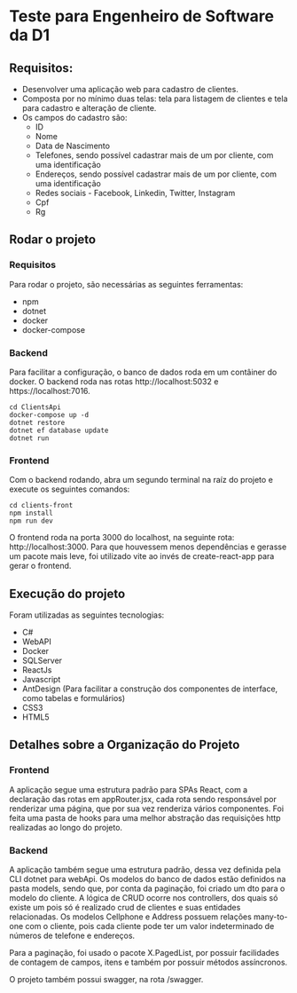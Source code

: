 # Teste para Engenheiro de Software da D1

## Requisitos:
  - Desenvolver uma aplicação web para cadastro de clientes.
  - Composta por no mínimo duas telas: tela para listagem de clientes e tela para cadastro e alteração de cliente.
  - Os campos do cadastro são: 
    - ID
    - Nome
    - Data de Nascimento
    - Telefones, sendo possível cadastrar mais de um por cliente, com uma identificação
    - Endereços, sendo possível cadastrar mais de um por cliente, com uma identificação
    - Redes sociais - Facebook, Linkedin, Twitter, Instagram
    - Cpf
    - Rg

## Rodar o projeto
### Requisitos
Para rodar o projeto, são necessárias as seguintes ferramentas:
- npm
- dotnet
- docker
- docker-compose

### Backend
Para facilitar a configuração, o banco de dados roda em um contâiner do docker. O backend roda nas rotas http://localhost:5032 e https://localhost:7016.
```
cd ClientsApi
docker-compose up -d
dotnet restore
dotnet ef database update
dotnet run
```
### Frontend
Com o backend rodando, abra um segundo terminal na raíz do projeto e execute os seguintes comandos:
```
cd clients-front
npm install
npm run dev
```
O frontend roda na porta 3000 do localhost, na seguinte rota: http://localhost:3000. Para que houvessem menos dependências e gerasse um pacote mais leve, foi utilizado vite ao invés de create-react-app para gerar o frontend.

## Execução do projeto
Foram utilizadas as seguintes tecnologias:
  - C#
  - WebAPI
  - Docker
  - SQLServer
  - ReactJs
  - Javascript
  - AntDesign (Para facilitar a construção dos componentes de interface, como tabelas e formulários)
  - CSS3
  - HTML5

## Detalhes sobre a Organização do Projeto

### Frontend
A aplicação segue uma estrutura padrão para SPAs React, com a declaração das rotas em appRouter.jsx, cada rota sendo responsável por renderizar uma página, que por sua vez renderiza vários componentes. Foi feita uma pasta de hooks para uma melhor abstração das requisições http realizadas ao longo do projeto.

### Backend 
A aplicação também segue uma estrutura padrão, dessa vez definida pela CLI dotnet para webApi. Os modelos do banco de dados estão definidos na pasta models, sendo que, por conta da paginação, foi criado um dto para o modelo do cliente. A lógica de CRUD ocorre nos controllers, dos quais só existe um pois só é realizado crud de clientes e suas entidades relacionadas. Os modelos Cellphone e Address possuem relações many-to-one com o cliente, pois cada cliente pode ter um valor indeterminado de números de telefone e endereços.

Para a paginação, foi usado o pacote X.PagedList, por possuir facilidades de contagem de campos, itens e também por possuir métodos assíncronos.

O projeto também possui swagger, na rota /swagger.